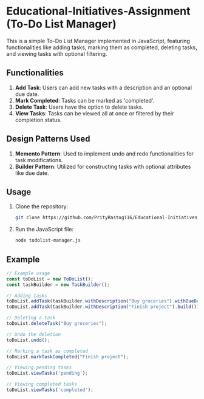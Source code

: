 # Educational-Initiatives-Assignment (To-Do List Manager)

This is a simple To-Do List Manager implemented in JavaScript, featuring functionalities like adding tasks, marking them as completed, deleting tasks, and viewing tasks with optional filtering.

## Functionalities

1. **Add Task**: Users can add new tasks with a description and an optional due date.
2. **Mark Completed**: Tasks can be marked as 'completed'.
3. **Delete Task**: Users have the option to delete tasks.
4. **View Tasks**: Tasks can be viewed all at once or filtered by their completion status.

## Design Patterns Used

1. **Memento Pattern**: Used to implement undo and redo functionalities for task modifications.
2. **Builder Pattern**: Utilized for constructing tasks with optional attributes like due date.

## Usage

1. Clone the repository:

    ```bash
    git clone https://github.com/PrityRastogi16/Educational-Initiatives-Assignment.git
    ```

2. Run the JavaScript file:

    ```bash
    node todolist-manager.js
    ```

## Example

```javascript
// Example usage
const toDoList = new ToDoList();
const taskBuilder = new TaskBuilder();

// Adding tasks
toDoList.addTask(taskBuilder.withDescription("Buy groceries").withDueDate("2023-09-20").build());
toDoList.addTask(taskBuilder.withDescription("Finish project").build());

// Deleting a task
toDoList.deleteTask("Buy groceries");

// Undo the deletion
toDoList.undo();

// Marking a task as completed
toDoList.markTaskCompleted("Finish project");

// Viewing pending tasks
toDoList.viewTasks('pending');

// Viewing completed tasks
toDoList.viewTasks('completed');
